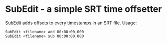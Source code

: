 SubEdit - a simple SRT time offsetter
===

SubEdit adds offsets to every timestamps in an SRT file. Usage:

    SubEdit <filename> add 00:00:00,000
    SubEdit <filename> sub 00:00:00,000